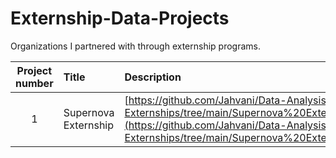 # Externship-Data-Projects

Organizations I partnered with through externship programs.

| Project number | Title | Description |
| :---: | :--- | :--- |
| 1 | Supernova Externship | [https://github.com/Jahvani/Data-Analysis-Externships/tree/main/Supernova%20Externship](https://github.com/Jahvani/Data-Analysis-Externships/tree/main/Supernova%20Externship) |
